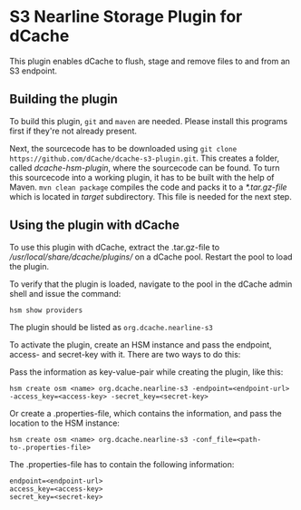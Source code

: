 S3 Nearline Storage Plugin for dCache
==================================

This plugin enables dCache to flush, stage and remove
files to and from an S3 endpoint.

Building the plugin
----------------------------

To build this plugin, `git` and `maven` are needed. Please install this
programs first if they're not already present.

Next, the sourcecode has to be downloaded using
`git clone https://github.com/dCache/dcache-s3-plugin.git`. This creates a
folder, called *dcache-hsm-plugin*, where the sourcecode can be found.
To turn this sourcecode into a working plugin, it has to be built with the
help of Maven. `mvn clean package` compiles the code and packs it to a
*\*.tar.gz-file* which is located in *target* subdirectory. This file is
needed for the next step.

Using the plugin with dCache
----------------------------

To use this plugin with dCache, extract the .tar.gz-file to
*/usr/local/share/dcache/plugins/* on a dCache pool. Restart
the pool to load the plugin.

To verify that the plugin is loaded, navigate to the pool in the dCache admin
shell and issue the command:

    hsm show providers

The plugin should be listed as `org.dcache.nearline-s3`

To activate the plugin, create an HSM instance and pass the endpoint, access- and
secret-key with it. There are two ways to do this:

Pass the information as key-value-pair while creating the plugin, like this:

    hsm create osm <name> org.dcache.nearline-s3 -endpoint=<endpoint-url> -access_key=<access-key> -secret_key=<secret-key>

Or create a .properties-file, which contains the information, and pass the location
to the HSM instance:

    hsm create osm <name> org.dcache.nearline-s3 -conf_file=<path-to-.properties-file>

The .properties-file has to contain the following information:

    endpoint=<endpoint-url>
    access_key=<access-key>
    secret_key=<secret-key>